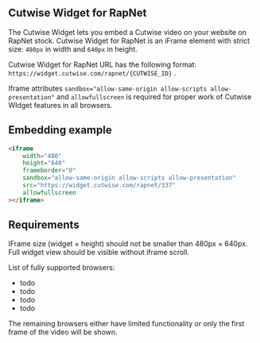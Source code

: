 ## Cutwise Widget for RapNet

The Cutwise Widget lets you embed a Cutwise video on your website on RapNet stock.
Cutwise Widget for RapNet is an iFrame element with strict size: `480px` in width and `640px` in height.

Cutwise Widget for RapNet URL has the following format:
`https://widget.cutwise.com/rapnet/{CUTWISE_ID}` .

Iframe attributes `sandbox="allow-same-origin allow-scripts allow-presentation"` and `allowfullscreen` is required for proper work of Cutwise WIdget features in all browsers.

## Embedding example

```html
<iframe
    width="480"
    height="640"
    frameborder="0"
    sandbox="allow-same-origin allow-scripts allow-presentation"
    src="https://widget.cutwise.com/rapnet/337"
    allowfullscreen
></iframe>
```

## Requirements

IFrame size (widget × height) should not be smaller than 480px × 640px. Full widget view should be visible without iframe scroll.

List of fully supported browsers:

- todo
- todo
- todo
- todo

The remaining browsers either have limited functionality or only the first frame of the video will be shown.
